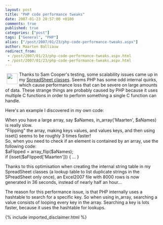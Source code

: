 ```yaml
---
layout: post
title: "PHP code performance tweaks"
date: 2007-01-23 20:57:00 +0100
comments: true
published: true
categories: ["post"]
tags: ["General", "PHP"]
alias: ["/post/2007/01/23/php-code-performance-tweaks.aspx"]
author: Maarten Balliauw
redirect_from:
 - /post/2007/01/23/php-code-performance-tweaks.aspx.html
 - /post/2007/01/23/php-code-performance-tweaks.aspx.html
---
```

<p><a href="/images/WindowsLiveWriter/PHPcodeperformancetweaks_9EB0/performance%5B4%5D.gif" mce_href="/images/WindowsLiveWriter/PHPcodeperformancetweaks_9EB0/performance%5B4%5D.gif" atomicselection="true"><img src="/images/WindowsLiveWriter/PHPcodeperformancetweaks_9EB0/performance_thumb%5B4%5D.gif" style="margin: 5px;" mce_src="/images/WindowsLiveWriter/PHPcodeperformancetweaks_9EB0/performance_thumb%5B4%5D.gif" align="left" height="35" width="35"></a> Thanks to Sam Cooper's testing, some scalability issues came up in my <a href="http://www.balliauw.be/maarten/blog/25,office-2007-spreadsheetml-classes-in-php---project.htm" mce_href="http://www.balliauw.be/maarten/blog/25,office-2007-spreadsheetml-classes-in-php---project.htm">SpreadSheet classes</a>. Seems PHP has some odd internal quirks, which cause performance loss that can be severe on large amounts of data. These strange things are probably caused by PHP because it uses multiple C functions in order to perform something a single C function can handle. </p><p>Here's an example I discovered in my own code: </p><p>When you have a large array, say $aNames, in_array('Maarten', $aNames) is really slow.<br>"Flipping" the array, making keys values, and values keys, and then using isset() seems to be roughly 3 times faster!<br>So, when you need to check if an element is contained by an array, use the following code:<br>$aFlipped = array_flip($aNames);<br>if (isset($aFlipped['Maarten'])) { ... } </p><p>Thanks to this optimisation when creating the internal string table in my SpreadSheet classes (a lookup table to list duplicate strings in the SPreadSheet only once), an Excel2007 file with 8000 rows is now generated in 36 seconds, instead of nearly half an hour... </p><p>The reason for this performance issue, is that PHP internally uses a hashtable to search for a specific key. So when using in_array, searching a value consists of looping every key in the array. Searching a key is lots faster, because it uses the hashtable for lookups.</p>
{% include imported_disclaimer.html %}
